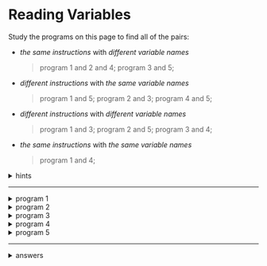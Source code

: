 # Reading Variables

Study the programs on this page to find all of the pairs:

- _the same instructions_ with _different variable names_
  > program 1 and 2 and 4; program 3 and 5;
- _different instructions_ with _the same variable names_
  > program 1 and 5; program 2 and 3; program 4 and 5;
- _different instructions_ with _different variable names_
  > program 1 and 3; program 2 and 5; program 3 and 4;
- _the same instructions_ with _the same variable names_
  > program 1 and 4;

<details>
<summary>hints</summary>

- run the programs and read the logs
- use the "variables" button and hover over each variable
- use the "highlight" button and mark each variable in a different color

</details>

---

<details>
<summary>program 1</summary>

```js
'use strict';

console.log('program 1');

let first = '.';
let second = '@';

console.log(first, first, second, first, first);
console.log(first, second, first, second, first);
console.log(second, first, first, first, second);
console.log(first, second, first, second, first);
console.log(first, first, second, first, first);
```

</details>

<details>
<summary>program 2</summary>

```js
'use strict';

console.log('program 2');

let a = '.';
let b = '@';

console.log(a, a, b, a, a);
console.log(a, b, a, b, a);
console.log(b, a, a, a, b);
console.log(a, b, a, b, a);
console.log(a, a, b, a, a);
```

</details>

<details>
<summary>program 3</summary>

```js
'use strict';

console.log('program 3');

let a = '.';
let b = '@';

console.log(b, a, a, a, b);
console.log(a, b, a, b, a);
console.log(a, a, b, a, a);
console.log(a, b, a, b, a);
console.log(b, a, a, a, b);
```

</details>

<details>
<summary>program 4</summary>

```js
'use strict';

console.log('program 4');

let first = '.';
let second = '@';

console.log(first, first, second, first, first);
console.log(first, second, first, second, first);
console.log(second, first, first, first, second);
console.log(first, second, first, second, first);
console.log(first, first, second, first, first);
```

</details>

<details>
<summary>program 5</summary>

```js
'use strict';

console.log('program 5');

let first = '.';
let second = '@';

console.log(second, first, first, first, second);
console.log(first, second, first, second, first);
console.log(first, first, second, first, first);
console.log(first, second, first, second, first);
console.log(second, first, first, first, second);
```

</details>

---

<details>
<summary>answers</summary>

- _the same instructions_ with _different variable names_
  - 1 and 2
  - 3 and 5
- _different instructions_ with _the same variable names_
  - 2 and 3
  - 1 and 5
  - 4 and 5
- _different instructions_ with _different variable names_
  - 1 and 3
  - 3 and 4
  - 2 and 5
- _the same instructions_ with _the same variable names_
  - 1 and 4

</details>
